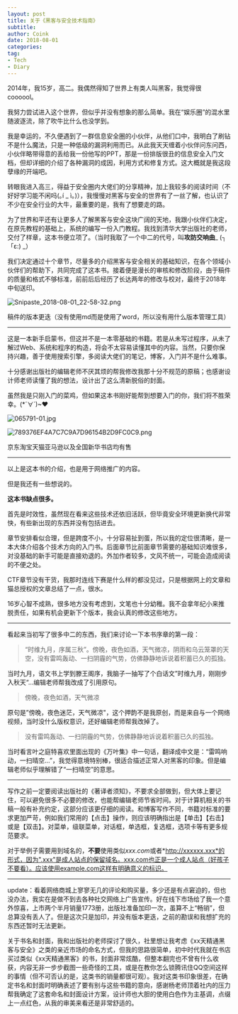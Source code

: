 ```yaml
---
layout: post
title: 关于《黑客与安全技术指南》
subtitle: 
author: Coink
date: 2018-08-01
categories:
tag:
- Tech
- Diary
---
```




2014年，我15岁，高二。我偶然得知了世界上有类人叫黑客，我觉得很coooool。

我努力尝试进入这个世界，但似乎并没有想象的那么简单。我在“娱乐圈”的混水里随波逐流，除了吹牛比什么也没学到。

我是幸运的，不久便遇到了一群信息安全圈的小伙伴，从他们口中，我明白了刷钻不是什么魔法，只是一种低级的漏洞利用而已。从此我天天缠着小伙伴问东问西，小伙伴略带得意的丢给我一份他写的PPT，那是一份排版很丑的信息安全入门文档，但却详细的介绍了各种漏洞的成因，利用方式和修复方式。这大概就是我这段孽缘的开端吧。

转眼我进入高三，得益于安全圈内大佬们的分享精神，加上我较多的阅读时间（不好好学习能不闲吗(｡í _ ì｡)），我慢慢对黑客与安全的世界有了一丝了解，也认识了不少在安全行业的大牛，最重要的是，我有了想要走的路。

为了世界和平还有让更多人了解黑客与安全这块广阔的天地，我跟小伙伴们决定，在原先教程的基础上，系统的编写一份入门教程。我找到清华大学出版社的老师，交付了样章，这本书便立项了。（当时我取了一个中二的代号，叫**攻防交响曲**_ (┐「ε:) _）

我们决定通过十个章节，尽量多的介绍黑客与安全相关的基础知识，在各个领域小伙伴们的帮助下，共同完成了这本书。接着便是漫长的审核和修改阶段，由于稿件的质量和格式不够标准，前前后后经历了长达两年的修改与校对，最终于2018年中旬送印。

![Snipaste_2018-08-01_22-58-32.png](https://i.loli.net/2018/08/01/5b61ce4866329.png)

稿件的版本更迭（没有使用md而是使用了word，所以没有用什么版本管理工具）

---



这是一本新手启蒙书，但这并不是一本零基础的书籍。若是从未写过程序，从未了解过Web、系统和程序的构造，将会不太容易读懂其中的内容。当然，只要你保持兴趣，善于使用搜索引擎，多阅读大佬们的笔记，博客，入门并不是什么难事。

十分感谢出版社的编辑老师不厌其烦的帮我修改我那十分不规范的原稿；也感谢设计师老师读懂了我的想法，设计出了这么清新脱俗的封面。

虽然我是只刚入门的菜鸡，但如果这本书刚好能帮到想要入门的你，我们将不胜荣幸。(*´∀`)~♥



![065791-01.jpg](https://i.loli.net/2018/08/02/5b61dbffcf94e.jpg)



![789376EF4A7C7C9A7D96154B2D9FC0C9.png](https://i.loli.net/2018/08/01/5b61bb1e84571.png)



京东淘宝天猫亚马逊以及全国新华书店均有售



---

以上是这本书的介绍，也是用于网络推广的内容。  

但是我还有一些想说的。

**这本书缺点很多。**

首先是时效性，虽然现在看来这些技术还依旧活跃，但毕竟安全环境更新换代非常快，有些新出现的东西并没有包括进去。

章节安排看似合理，但是跨度不小，十分容易扯到蛋，所以我的定位很清晰，是一本大体介绍各个技术方向的入门书。后面章节比前面章节需要的基础知识难很多，对没基础的新手可能是直接劝退的。外加作者较多，文风不统一，可能会造成阅读的不便之处。

CTF章节没有干货，我那时连线下赛是什么样的都没见过，只是根据网上的文章和猫总授权的文章总结了一点，很水。

16岁心智不成熟，很多地方没有考虑到，文笔也十分幼稚。我不会拿年纪小来推脱责任，如果有机会更新下个版本，我会认真的修改这些地方。

---



看起来当初写了很多中二的东西，我们来讨论一下本书序章的第一段：

> “时维九月，序属三秋”。傍晚，夜色如酒，天气微凉，阴雨和乌云笼罩的天空，没有雷鸣轰动、一扫阴霾的气势，仿佛静静地诉说着积蓄已久的孤独。 

当时九月，语文书上学到滕王阁序，我脑子一抽写了个白话文”时维九月，刚刚步入秋天“...编辑老师帮我改成了引用原句。

> 傍晚，夜色如酒，天气微凉

原句是”傍晚，夜色迷茫，天气微凉"，这个押韵不是我原创，而是来自与一个网络视频，当时没什么版权意识，还好编辑老师帮我改掉了。

> 没有雷鸣轰动、一扫阴霾的气势，仿佛静静地诉说着积蓄已久的孤独。 

当时看言叶之庭特喜欢里面出现的《万叶集》中一句话，翻译成中文是：“雷鸣响动，一扫晴空…”，我觉得意境特别棒，很适合描述正常人对黑客的印象。但是编辑老师似乎理解错了“一扫晴空”的意思。

---



写作之前一定要阅读出版社的《著译者须知》，不要求全部做到，但大体上要记住，可以避免很多不必要的修改，也能帮编辑老师节省时间。对于计算机相关的书稿一般有补充约定，这部分应该更仔细的阅读。和博客写作不同，书籍对标准的要求更加严苛，例如我们常用的【点击】操作，则应该明确指出是【单击】【右击】或是【双击】。对菜单，级联菜单，对话框，单选框，复选框，选项卡等有更多规范要求。

对于举例子需要用到域名的，**不要**使用类似*xxx.com*或者*http://xxxxxx.xxx*的形式，因为".xxx"是成人站点的保留域名。xxx.com也正是一个成人站点（好孩子不要看）。应该使用example.com这样有明确意义的标识。

---



update：看着网络商城上寥寥无几的评论和购买量，多少还是有点窘迫的，但也没办法，我实在是做不到去各种社交网络上广告宣传。好在线下市场给了我一个意外惊喜，上市两个半月销量1773册，出版社准备加印一次，虽算不上“畅销”，但总算没有丢人了。但是这次只是加印，并没有版本更迭，之前的勘误和我想扩充的东西还暂时无法更新。

关于书名和封面，我和出版社的老师探讨了很久，社里想让我考虑《xx天精通黑客与安全》之类的亲近市场的命名方式，但我的思路很简单，初中时代我就在书店买过类似《xx天精通黑客》的书，封面非常炫酷，但整本翻完也不曾有什么收获，内容无非一步步截图一些奇怪的工具，或是在教你怎么锁腾讯住QQ空间这样的事情（但不可否认的是，这类书的销量都很可观）。我对这类书印象很差，在确定书名和封面时明确表述了要有别与这些书籍的意向，感谢杨老师顶着社内的压力帮我确定了这套命名和封面设计方案，设计师也大胆的使用白色作为主基调，点缀上一点红色，从我的审美来看还是非常舒适的。



